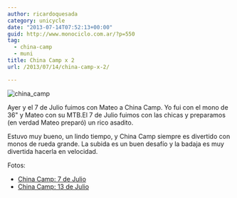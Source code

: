 ```yaml
---
author: ricardoquesada
category: unicycle
date: "2013-07-14T07:52:13+00:00"
guid: http://www.monociclo.com.ar/?p=550
tag:
  - china-camp
  - muni
title: China Camp x 2
url: /2013/07/14/china-camp-x-2/

---
```

![china_camp](/images/2013_07_14_china_camp.jpeg)

Ayer y el 7 de Julio fuimos con Mateo a China Camp. Yo fui con el mono de 36" y Mateo con su MTB.El 7 de Julio fuimos con las chicas y preparamos (en verdad Mateo preparó) un rico asadito.

Estuvo muy bueno, un lindo tiempo, y China Camp siempre es divertido con monos de rueda grande. La subida es un buen desafío y la badaja es muy divertida hacerla en velocidad.

Fotos:

- [China Camp: 7 de Julio](https://picasaweb.google.com/111588202880883771967/ChinaCamp7Julio2013)
- [China Camp: 13 de Julio](https://picasaweb.google.com/111588202880883771967/ChinaCamp13Julio2013)
